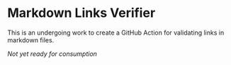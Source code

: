 # Markdown Links Verifier

This is an undergoing work to create a GitHub Action for validating links in markdown files.

*Not yet ready for consumption*
